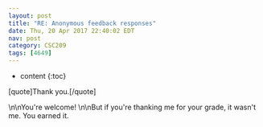 ```yaml
---
layout: post
title: "RE: Anonymous feedback responses"
date: Thu, 20 Apr 2017 22:40:02 EDT
nav: post
category: CSC209
tags: [4649]
---
```


* content
{:toc}

[quote]Thank you.[/quote]
<!-- more -->
<p>\n\nYou're welcome! \n\nBut if you're thanking me for your grade, it wasn't me.  You earned it.</p>
